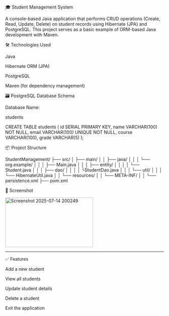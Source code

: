 
🎓 Student Management System

A console-based Java application that performs CRUD operations (Create, Read, Update, Delete) on student records using Hibernate (JPA) and PostgreSQL. This project serves as a basic example of ORM-based Java development with Maven.


🛠️ Technologies Used

Java 

Hibernate ORM (JPA)

PostgreSQL

Maven (for dependency management)






🗃️ PostgreSQL Database Schema



Database Name:

students

CREATE TABLE students (
    id SERIAL PRIMARY KEY,
    name VARCHAR(100) NOT NULL,
    email VARCHAR(100) UNIQUE NOT NULL,
    course VARCHAR(100),
    grade VARCHAR(5)
);







📦 Project Structure

StudentManagement/
├── src/
│   ├── main/
│   │   ├── java/
│   │   │   └── org.example/
│   │   │       ├── Main.java
│   │   │       ├── entity/
│   │   │       │   └── Student.java
│   │   │       ├── dao/
│   │   │       │   └StudentDao.java
│   │   │       └── util/
│   │   │           └── HibernateUtil.java
│   │   └── resources/
│   │       └── META-INF/
│   │           └── persistence.xml
├── pom.xml



📸 Screenshot 


<img width="279" height="158" alt="Screenshot 2025-07-14 200249" src="https://github.com/user-attachments/assets/22022a4f-d208-4d2e-a626-3604b8f9f8c9" />












---

✅ Features

Add a new student

View all students

Update student details

Delete a student

Exit the application

